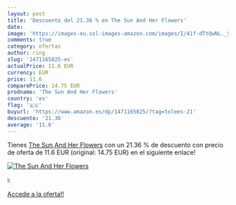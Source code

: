 ```yaml
---
layout: post
title: 'Descuento del 21.36 % en The Sun And Her Flowers'
date: 
image: 'https://images-eu.ssl-images-amazon.com/images/I/41f-dTtQwNL._SL200_.jpg'
comments: true
category: ofertas
author: ring
slug: '1471165825-es'
actualPrice: 11.6 EUR
currency: EUR
price: 11.6
comparePrice: 14.75 EUR
prodname: 'The Sun And Her Flowers'
country: 'es'
flag: '🇪🇸'
buyurl: 'https://www.amazon.es/dp/1471165825/?tag=tolees-21'
descuento: '21.36'
average: '11.6'
---
```


Tienes [The Sun And Her Flowers](https://www.amazon.es/dp/1471165825/?tag=tolees-21) con un 21.36 % de descuento con precio de oferta de 11.6 EUR (original: 14.75 EUR) en el siguiente enlace!

[![The Sun And Her Flowers](https://images-eu.ssl-images-amazon.com/images/I/41f-dTtQwNL._SL200_.jpg)](https://www.amazon.es/dp/1471165825/?tag=tolees-21)

ℹ️:


[Accede a la oferta!!](https://www.amazon.es/dp/1471165825/?tag=tolees-21)
